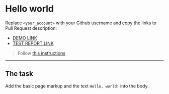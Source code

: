 # Hello world
Replace `<your_account>` with your Github username and copy the links to Pull Request description:
- [DEMO LINK](https://vadikpererva.github.io/layout_hello-world/)
- [TEST REPORT LINK](https://vadikpererva.github.io/layout_hello-world/report/html_report/)

> Follow [this instructions](https://mate-academy.github.io/layout_task-guideline)
___

## The task
Add the basic page markup and the text `Hello, world!` into the body.
